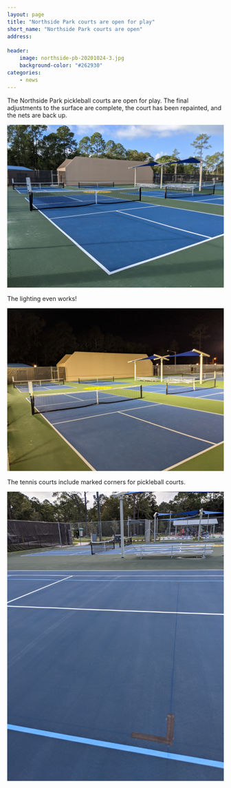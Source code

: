 ```yaml
---
layout: page
title: "Northside Park courts are open for play"
short_name: "Northside Park courts are open"
address: 

header:
    image: northside-pb-20201024-3.jpg
    background-color: "#262930"
categories:
    - news
---
```

<!--more-->

The Northside Park pickleball courts are open for play. The final adjustments to the surface are complete, the court has been repainted, and the nets are back up.

![Four courts ready for play](/images/northside-pb-20201024-1.jpg)


The lighting even works!

![New LED lighting](/images/northside-pb-20201024-2.jpg)

The tennis courts include marked corners for pickleball courts.

![Marked corners for pickleball courts](/images/northside-pb-additional-courts.jpg)
